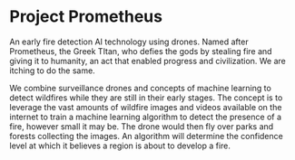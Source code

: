 # Project Prometheus

<p>An early fire detection AI technology using drones. Named after Prometheus, the Greek TItan, who defies the gods by stealing fire and giving it to humanity, an act that enabled progress and civilization. We are itching to do the same.</p>

<p>We combine surveillance drones and concepts of machine learning to detect wildfires while they are still in their early stages. The concept is to leverage the vast amounts of wildfire images and videos available on the internet to train a machine learning algorithm to detect the presence of a fire, however small it may be. The drone would then fly over parks and forests collecting the images. An algorithm  will determine the confidence level at which it believes a region is about to develop a fire.
</p>

